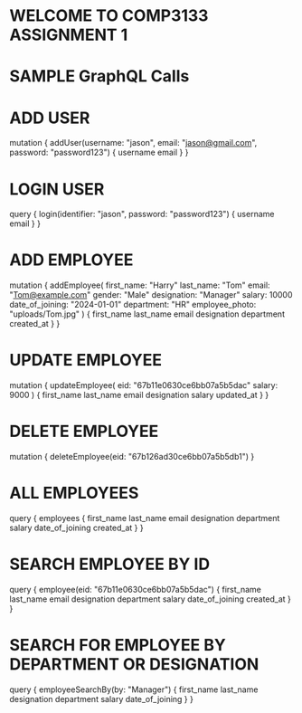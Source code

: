 # WELCOME TO COMP3133 ASSIGNMENT 1

# SAMPLE GraphQL Calls

# ADD USER
mutation {
addUser(username: "jason", email: "jason@gmail.com", password: "password123") {
username
email
}
}

# LOGIN USER
query {
login(identifier: "jason", password: "password123") {
username
email
}
}

# ADD EMPLOYEE
mutation {
addEmployee(
first_name: "Harry"
last_name: "Tom"
email: "Tom@example.com"
gender: "Male"
designation: "Manager"
salary: 10000
date_of_joining: "2024-01-01"
department: "HR"
employee_photo: "uploads/Tom.jpg"
) {
first_name
last_name
email
designation
department
created_at
}
}

# UPDATE EMPLOYEE
mutation {
updateEmployee(
eid: "67b11e0630ce6bb07a5b5dac"
salary: 9000
) {
first_name
last_name
email
designation
salary
updated_at
}
}

# DELETE EMPLOYEE
mutation {
deleteEmployee(eid: "67b126ad30ce6bb07a5b5db1")
}

# ALL EMPLOYEES
query {
employees {
first_name
last_name
email
designation
department
salary
date_of_joining
created_at
}
}

# SEARCH EMPLOYEE BY ID
query {
employee(eid: "67b11e0630ce6bb07a5b5dac") {
first_name
last_name
email
designation
department
salary
date_of_joining
created_at
}
}

# SEARCH FOR EMPLOYEE BY DEPARTMENT OR DESIGNATION 
query {
employeeSearchBy(by: "Manager") {
first_name
last_name
designation
department
salary
date_of_joining
}
}
